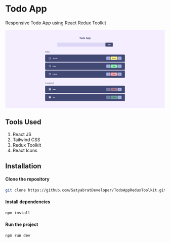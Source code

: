 # Todo App

Responsive Todo App using React Redux Toolkit

![TodoAppImage](./public//Screenshot%202024-09-17%20213750.png)

## Tools Used

1. React JS
2. Tailwind CSS
3. Redux Toolkit
4. React Icons

## Installation

#### Clone the repository

```bash
git clone https://github.com/SatyabratDeveloper/TodoAppReduxToolkit.git
```

#### Install dependencies

```bash
npm install
```

#### Run the project

```bash
npm run dev
```
